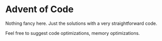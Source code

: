 # Advent of Code
Nothing fancy here. Just the solutions with a very straightforward code. 

Feel free to suggest code optimizations, memory optimizations. 
